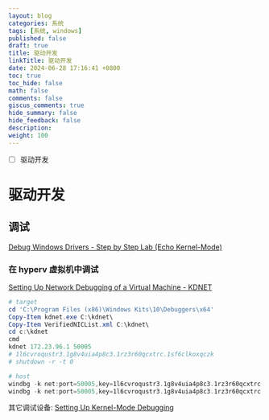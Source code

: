 ```yaml
---
layout: blog
categories: 系统
tags: [系统, windows]
published: false
draft: true
title: 驱动开发
linkTitle: 驱动开发
date: 2024-06-28 17:16:41 +0800
toc: true
toc_hide: false
math: false
comments: false
giscus_comments: true
hide_summary: false
hide_feedback: false
description: 
weight: 100
---
```


- [ ] 驱动开发

# 驱动开发

## 调试

[Debug Windows Drivers - Step by Step Lab (Echo Kernel-Mode)](https://docs.microsoft.com/en-us/windows-hardware/drivers/debugger/debug-universal-drivers---step-by-step-lab--echo-kernel-mode-)

### 在 hyperv 虚拟机中调试

[Setting Up Network Debugging of a Virtual Machine - KDNET](https://docs.microsoft.com/en-us/windows-hardware/drivers/debugger/setting-up-network-debugging-of-a-virtual-machine-host)

```ps1
# target
cd 'C:\Program Files (x86)\Windows Kits\10\Debuggers\x64'
Copy-Item kdnet.exe C:\kdnet\
Copy-Item VerifiedNICList.xml C:\kdnet\
cd c:\kdnet
cmd
kdnet 172.23.96.1 50005
# 1l6cvroqustr3.1g8v4uia4p8c3.1rz3r60qcxtrc.1sf6clkoxqczk
# shutdown -r -t 0
```

```ps1
# host
windbg -k net:port=50005,key=1l6cvroqustr3.1g8v4uia4p8c3.1rz3r60qcxtrc.1sf6clkoxqczk
windbg -k net:port=50005,key=1l6cvroqustr3.1g8v4uia4p8c3.1rz3r60qcxtrc.1sf6clkoxqczk
```

其它调试设备: [Setting Up Kernel-Mode Debugging](https://docs.microsoft.com/en-us/windows-hardware/drivers/debugger/setting-up-kernel-mode-debugging-in-windbg--cdb--or-ntsd)

